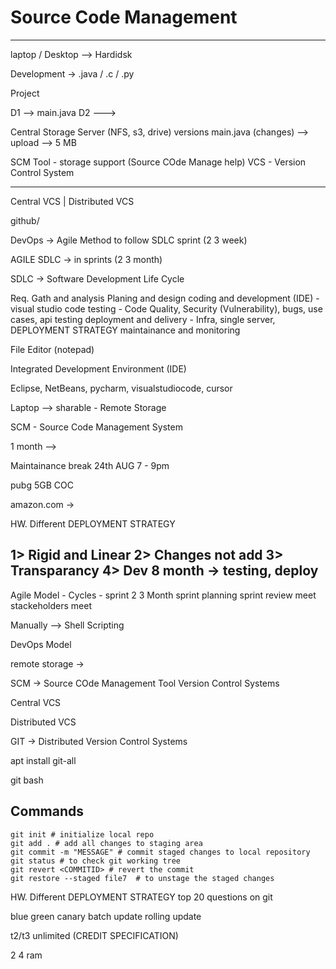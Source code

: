 # Source Code Management
------------------------


laptop / Desktop --> Hardidsk

Development -> .java / .c / .py


Project 

D1 --> main.java 
D2 ---> 

Central Storage Server (NFS, s3, drive)
versions 
main.java (changes) --> upload -->  5 MB



SCM Tool - storage support (Source COde Manage help)
VCS - Version Control System

------------------------

Central VCS  | Distributed VCS


github/






DevOps -> Agile Method to follow SDLC
sprint (2 3 week)

AGILE
SDLC -> in sprints (2 3 month)

SDLC -> Software Development Life Cycle

Req. Gath and analysis
Planing and design
coding and development (IDE) - visual studio code
testing - Code Quality, Security (Vulnerability), bugs, use cases, api testing
deployment and delivery - Infra, single server, DEPLOYMENT STRATEGY
maintainance and monitoring


File Editor (notepad)


Integrated Development Environment (IDE)

Eclipse, NetBeans, pycharm, visualstudiocode, cursor


Laptop --> sharable - Remote Storage 

SCM - Source Code Management System


1 month --> 

Maintainance break 24th AUG 7 - 9pm

pubg 5GB 
COC 

amazon.com -> 



HW. Different DEPLOYMENT STRATEGY


1> Rigid and Linear
2> Changes not add
3> Transparancy
4> Dev 8 month -> testing, deploy 
-----------

Agile Model - Cycles - sprint 2 3 Month
sprint planning 
sprint review meet
stackeholders meet 

Manually --> Shell Scripting 

DevOps Model


remote storage -> 

SCM -> Source COde Management Tool 
Version Control Systems

Central VCS

Distributed VCS


GIT -> Distributed Version Control Systems


apt install git-all

git bash


## Commands 
```shell
git init # initialize local repo
git add . # add all changes to staging area
git commit -m "MESSAGE" # commit staged changes to local repository
git status # to check git working tree
git revert <COMMITID> # revert the commit
git restore --staged file7  # to unstage the staged changes
```


HW. Different DEPLOYMENT STRATEGY
top 20 questions on git

blue green 
canary 
batch update
rolling update


t2/t3 unlimited (CREDIT SPECIFICATION)

2 4 ram
